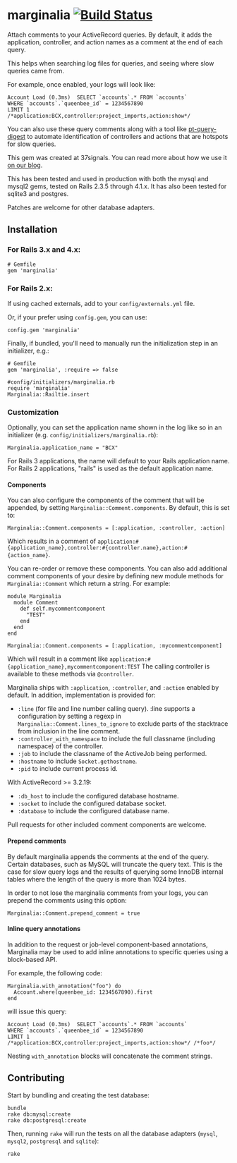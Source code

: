 # marginalia [![Build Status](https://github.com/basecamp/marginalia/actions/workflows/ci.yml/badge.svg?branch=master)](https://github.com/basecamp/marginalia/actions/workflows/ci.yml)

Attach comments to your ActiveRecord queries. By default, it adds the application, controller, and action names as a
comment at the end of each query.

This helps when searching log files for queries, and seeing where slow queries came from.

For example, once enabled, your logs will look like:

    Account Load (0.3ms)  SELECT `accounts`.* FROM `accounts` 
    WHERE `accounts`.`queenbee_id` = 1234567890 
    LIMIT 1 
    /*application:BCX,controller:project_imports,action:show*/

You can also use these query comments along with a tool like [pt-query-digest](http://www.percona.com/doc/percona-toolkit/2.1/pt-query-digest.html#query-reviews) 
to automate identification of controllers and actions that are hotspots for slow queries.

This gem was created at 37signals. You can read more about how we use it [on
our blog](http://37signals.com/svn/posts/3130-tech-note-mysql-query-comments-in-rails).

This has been tested and used in production with both the mysql and mysql2 gems, 
tested on Rails 2.3.5 through 4.1.x. It has also been tested for sqlite3 and postgres.

Patches are welcome for other database adapters. 

## Installation

### For Rails 3.x and 4.x:

    # Gemfile
    gem 'marginalia'

### For Rails 2.x:

If using cached externals, add to your `config/externals.yml` file.

Or, if your prefer using `config.gem`, you can use:

    config.gem 'marginalia'

Finally, if bundled, you'll need to manually run the initialization step in an
initializer, e.g.:
    
    # Gemfile
    gem 'marginalia', :require => false

    #config/initializers/marginalia.rb
    require 'marginalia'
    Marginalia::Railtie.insert

### Customization
Optionally, you can set the application name shown in the log like so in an initializer (e.g. `config/initializers/marginalia.rb`):

    Marginalia.application_name = "BCX"

For Rails 3 applications, the name will default to your Rails application name.
For Rails 2 applications, "rails" is used as the default application name.

#### Components

You can also configure the components of the comment that will be appended,
by setting `Marginalia::Comment.components`. By default, this is set to:

    Marginalia::Comment.components = [:application, :controller, :action]

Which results in a comment of
`application:#{application_name},controller:#{controller.name},action:#{action_name}`.

You can re-order or remove these components. You can also add additional
comment components of your desire by defining new module methods for
`Marginalia::Comment` which return a string. For example:

    module Marginalia
      module Comment
        def self.mycommentcomponent
          "TEST"
        end
      end
    end

    Marginalia::Comment.components = [:application, :mycommentcomponent]

Which will result in a comment like
`application:#{application_name},mycommentcomponent:TEST`
The calling controller is available to these methods via `@controller`.

Marginalia ships with `:application`, `:controller`, and `:action` enabled by
default. In addition, implementation is provided for:
  * `:line` (for file and line number calling query). :line supports
    a configuration by setting a regexp in `Marginalia::Comment.lines_to_ignore`
    to exclude parts of the stacktrace from inclusion in the line comment.
  * `:controller_with_namespace` to include the full classname (including namespace)
    of the controller.
  * `:job` to include the classname of the ActiveJob being performed.
  * `:hostname` to include ```Socket.gethostname```.
  * `:pid` to include current process id. 

With ActiveRecord >= 3.2.19:
  * `:db_host` to include the configured database hostname.
  * `:socket` to include the configured database socket.
  * `:database` to include the configured database name.

Pull requests for other included comment components are welcome.

#### Prepend comments

By default marginalia appends the comments at the end of the query. Certain databases, such as MySQL will truncate
the query text. This is the case for slow query logs and the results of querying some InnoDB internal tables where the
length of the query is more than 1024 bytes.

In order to not lose the marginalia comments from your logs, you can prepend the comments using this option:

    Marginalia::Comment.prepend_comment = true

#### Inline query annotations

In addition to the request or job-level component-based annotations,
Marginalia may be used to add inline annotations to specific queries using a
block-based API.

For example, the following code:

    Marginalia.with_annotation("foo") do
      Account.where(queenbee_id: 1234567890).first
    end

will issue this query:

    Account Load (0.3ms)  SELECT `accounts`.* FROM `accounts`
    WHERE `accounts`.`queenbee_id` = 1234567890
    LIMIT 1
    /*application:BCX,controller:project_imports,action:show*/ /*foo*/

Nesting `with_annotation` blocks will concatenate the comment strings.

## Contributing

Start by bundling and creating the test database:

    bundle
    rake db:mysql:create
    rake db:postgresql:create

Then, running `rake` will run the tests on all the database adapters (`mysql`, `mysql2`, `postgresql` and `sqlite`):

    rake


